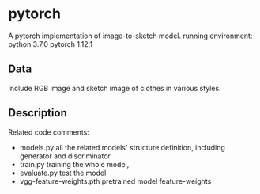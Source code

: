 # pytorch
A pytorch implementation of image-to-sketch model.
running environment: python 3.7.0 pytorch 1.12.1
## Data
Include RGB image and sketch image of clothes in various styles.

## Description
Related code comments:
* models.py all the related models' structure definition, including generator and discriminator
* train.py training the whole model,
* evaluate.py test the model
* vgg-feature-weights.pth pretrained model feature-weights
